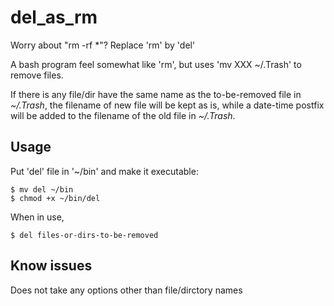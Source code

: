# del_as_rm
Worry about "rm -rf \*"? Replace 'rm' by 'del'


A bash program feel somewhat like 'rm', but uses 'mv XXX ~/.Trash' to remove files.

If there is any file/dir have the same name as the to-be-removed file in _~/.Trash_, the filename of new file will be kept as is, while a date-time postfix will be added to the filename of the old file in _~/.Trash_.


## Usage

Put 'del' file in '~/bin' and make it executable:
``` shell
$ mv del ~/bin
$ chmod +x ~/bin/del
```

When in use,
``` shell
$ del files-or-dirs-to-be-removed
```

## Know issues
Does not take any options other than file/dirctory names
